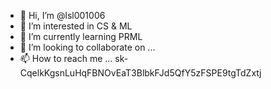 - 👋 Hi, I’m @lsl001006
- 👀 I’m interested in CS & ML
- 🌱 I’m currently learning PRML
- 💞️ I’m looking to collaborate on ...
- 📫 How to reach me ...
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
<!---
lsl001006/lsl001006 is a ✨ special ✨ repository because its `README.md` (this file) appears on your GitHub profile.
You can click the Preview link to take a look at your changes.
--->
